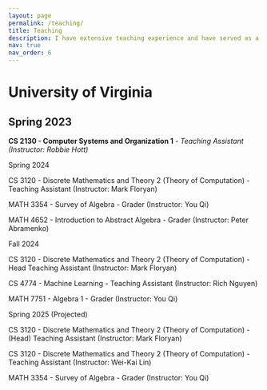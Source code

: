 ```yaml
---
layout: page
permalink: /teaching/
title: Teaching
description: I have extensive teaching experience and have served as a teaching assistant for the courses listed below.
nav: true
nav_order: 6
---
```

# University of Virginia

## Spring 2023

**CS 2130 - Computer Systems and Organization 1** - *Teaching Assistant (Instructor: Robbie Hott)*

Spring 2024

CS 3120 - Discrete Mathematics and Theory 2 (Theory of Computation) - Teaching Assistant (Instructor: Mark Floryan)

MATH 3354 - Survey of Algebra - Grader (Instructor: You Qi)

MATH 4652 - Introduction to Abstract Algebra - Grader (Instructor: Peter Abramenko)

Fall 2024

CS 3120 - Discrete Mathematics and Theory 2 (Theory of Computation) - Head Teaching Assistant (Instructor: Mark Floryan)

CS 4774 - Machine Learning - Teaching Assistant (Instructor: Rich Nguyen)

MATH 7751 - Algebra 1 - Grader (Instructor: You Qi)

Spring 2025 (Projected)

CS 3120 - Discrete Mathematics and Theory 2 (Theory of Computation) - (Head) Teaching Assistant (Instructor: Mark Floryan)

CS 3120 - Discrete Mathematics and Theory 2 (Theory of Computation) - Teaching Assistant (Instructor: Wei-Kai Lin)

MATH 3354 - Survey of Algebra - Grader (Instructor: You Qi)
